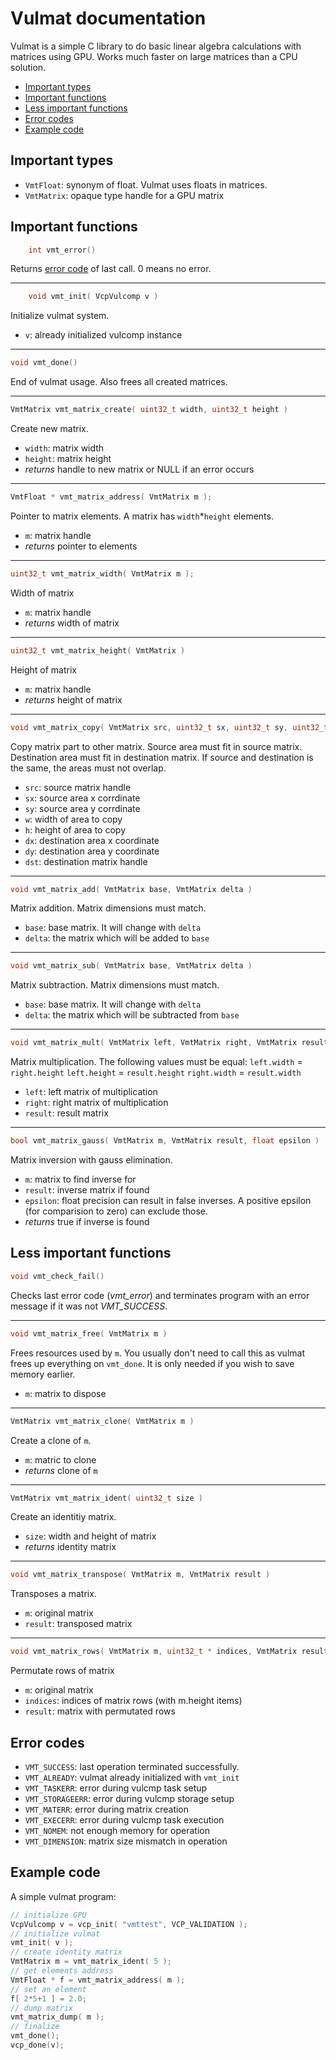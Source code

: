 # Vulmat documentation

Vulmat is a simple C library to do basic linear algebra calculations with matrices using GPU. 
Works much faster on large matrices than a CPU solution.

- [Important types](#important-types)
- [Important functions](#important-functions)
- [Less important functions](#less-important-functions)
- [Error codes](#error-codes)
- [Example code](#example-code)

## Important types

- `VmtFloat`: synonym of float. Vulmat uses floats in matrices.
- `VmtMatrix`: opaque type handle for a GPU matrix

## Important functions

```c
    int vmt_error()
```
Returns [error code](#error-codes) of last call. 0 means no error.

---
```c
    void vmt_init( VcpVulcomp v ) 
```
Initialize vulmat system.
- `v`: already initialized vulcomp instance
---
```c
void vmt_done()
```
End of vulmat usage. Also frees all created matrices.

---
```c
VmtMatrix vmt_matrix_create( uint32_t width, uint32_t height )
```
Create new matrix.
- `width`: matrix width
- `height`: matrix height
- *returns* handle to new matrix or NULL if an error occurs

---
```c
VmtFloat * vmt_matrix_address( VmtMatrix m );
```
Pointer to matrix elements. A matrix has `width`*`height` elements.
- `m`: matrix handle
- *returns* pointer to elements

---
```c
uint32_t vmt_matrix_width( VmtMatrix m );
```
Width of matrix
- `m`: matrix handle
- *returns* width of matrix

---
```c
uint32_t vmt_matrix_height( VmtMatrix )
```
Height of matrix
- `m`: matrix handle
- *returns* height of matrix

---
```c
void vmt_matrix_copy( VmtMatrix src, uint32_t sx, uint32_t sy, uint32_t w, uint32_t h, uint32_t dx, uint32_t dy, VmtMatrix dst )
```
Copy matrix part to other matrix. Source area must fit in source matrix. Destination area must fit in destination matrix. 
If source and destination is the same, the areas must not overlap.
- `src`: source matrix handle
- `sx`: source area x corrdinate
- `sy`: source area y corrdinate
- `w`: width of area to copy
- `h`: height of area to copy
- `dx`: destination area x coordinate
- `dy`: destination area y coordinate
- `dst`: destination matrix handle

---
```c
void vmt_matrix_add( VmtMatrix base, VmtMatrix delta )
```
Matrix addition. Matrix dimensions must match.
- `base`: base matrix. It will change with `delta`
- `delta`: the matrix which will be added to `base`

---
```c
void vmt_matrix_sub( VmtMatrix base, VmtMatrix delta )
```
Matrix subtraction. Matrix dimensions must match.
- `base`: base matrix. It will change with `delta`
- `delta`: the matrix which will be subtracted from `base`

---
```c
void vmt_matrix_mult( VmtMatrix left, VmtMatrix right, VmtMatrix result )
```
Matrix multiplication. The following values must be equal:
    `left.width` = `right.height`
    `left.height` = `result.height`
    `right.width` = `result.width`
- `left`: left matrix of multiplication
- `right`: right matrix of multiplication
- `result`: result matrix

---
```c
bool vmt_matrix_gauss( VmtMatrix m, VmtMatrix result, float epsilon )
```
Matrix inversion with gauss elimination. 
- `m`: matrix to find inverse for
- `result`: inverse matrix if found
- `epsilon`: float precision can result in false inverses. A positive epsilon (for comparision to zero) can exclude those.
- *returns* true if inverse is found

## Less important functions

```c
void vmt_check_fail()
```
Checks last error code (*vmt_error*) and terminates program with an error message if it was not *VMT_SUCCESS*.

---
```c
void vmt_matrix_free( VmtMatrix m )
```
Frees resources used by `m`. You usually don't need to call this as vulmat frees up everything on `vmt_done`. It is only needed if you wish to save memory earlier.
- `m`: matrix to dispose

---
```c
VmtMatrix vmt_matrix_clone( VmtMatrix m )
```
Create a clone of `m`.
- `m`: matric to clone
- *returns* clone of `m`

---
```c
VmtMatrix vmt_matrix_ident( uint32_t size )
```
Create an identitiy matrix.
- `size`: width and height of matrix
- *returns* identity matrix

---
```c
void vmt_matrix_transpose( VmtMatrix m, VmtMatrix result )
```
Transposes a matrix.
- `m`: original matrix
- `result`: transposed matrix

---
```c
void vmt_matrix_rows( VmtMatrix m, uint32_t * indices, VmtMatrix result )
```
Permutate rows of matrix
- `m`: original matrix
- `indices`: indices of matrix rows (with m.height items)
- `result`: matrix with permutated rows

## Error codes

- `VMT_SUCCESS`: last operation terminated successfully.
- `VMT_ALREADY`: vulmat already initialized with `vmt_init`
- `VMT_TASKERR`: error during vulcmp task setup
- `VMT_STORAGEERR`: error during vulcmp storage setup
- `VMT_MATERR`: error during matrix creation
- `VMT_EXECERR`: error during vulcmp task execution
- `VMT_NOMEM`: not enough memory for operation
- `VMT_DIMENSION`: matrix size mismatch in operation

## Example code
   
A simple vulmat program:

```c
// initialize GPU
VcpVulcomp v = vcp_init( "vmttest", VCP_VALIDATION );
// initialize vulmat
vmt_init( v );
// create identity matrix
VmtMatrix m = vmt_matrix_ident( 5 );
// get elements address
VmtFloat * f = vmt_matrix_address( m );
// set an element
f[ 2*5+1 ] = 2.0;
// dump matrix
vmt_matrix_dump( m );
// finalize
vmt_done();
vcp_done(v);
```
    
